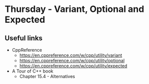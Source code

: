 # Thursday - Variant, Optional and Expected

## Useful links

- CppReference
    - https://en.cppreference.com/w/cpp/utility/variant
    - https://en.cppreference.com/w/cpp/utility/optional
    - https://en.cppreference.com/w/cpp/utility/expected
- A Tour of C++ book
    - Chapter 15.4 - Alternatives
